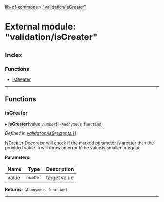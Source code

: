 [lib-of-commons](../README.md) > ["validation/isGreater"](../modules/_validation_isgreater_.md)

# External module: "validation/isGreater"

## Index

### Functions

* [isGreater](_validation_isgreater_.md#isgreater)

---

## Functions

<a id="isgreater"></a>

###  isGreater

▸ **isGreater**(value: *`number`*): `(Anonymous function)`

*Defined in [validation/isGreater.ts:11](https://github.com/Templum/Project-Toolbox/blob/0839fcc/lib/validation/isGreater.ts#L11)*

IsGreater Decorator will check if the marked parameter is greater then the provided value. It will throw an error if the value is smaller or equal.

**Parameters:**

| Name | Type | Description |
| ------ | ------ | ------ |
| value | `number` |  target value |

**Returns:** `(Anonymous function)`

___


